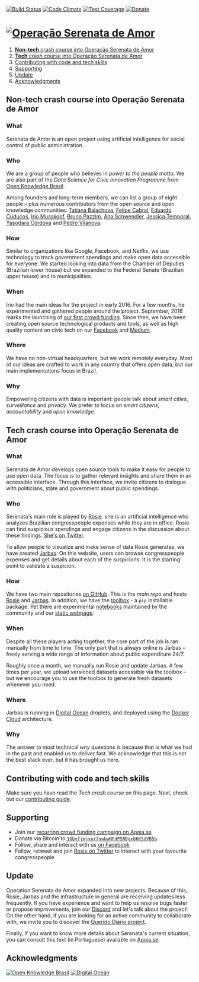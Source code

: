 [![Build Status](https://img.shields.io/travis/okfn-brasil/serenata-de-amor/main.svg)](https://travis-ci.org/okfn-brasil/serenata-de-amor)
[![Code Climate](https://img.shields.io/codeclimate/maintainability-percentage/okfn-brasil/serenata-de-amor.svg)](https://codeclimate.com/github/okfn-brasil/serenata-de-amor)
[![Test Coverage](https://img.shields.io/codeclimate/coverage/okfn-brasil/serenata-de-amor.svg)](https://codeclimate.com/github/okfn-brasil/serenata-de-amor/test_coverage)
[![Donate](https://img.shields.io/badge/donate-apoia.se-EB4A3B.svg)](https://apoia.se/serenata)

# [![Operação Serenata de Amor](docs/logo.png)](https://serenata.ai/en)

1. [**Non-tech** crash course into Operação Serenata de Amor](#non-tech-crash-course-into-operação-serenata-de-amor)
2. [**Tech** crash course into Operação Serenata de Amor](#tech-crash-course-into-operação-serenata-de-amor)
3. [Contributing with code and tech skills](#contributing-with-code-and-tech-skills)
4. [Supporting](#supporting)
5. [Update](#update)
6. [Acknowledgments](#acknowledgments)

## Non-tech crash course into Operação Serenata de Amor

### What

Serenata de Amor is an open project using artificial intelligence for social control of public administration.

### Who

We are a group of people who believes in _power to the people_ motto. We are also part of the _Data Science for Civic Innovation Programme_ from [Open Knowledge Brasil](http://br.okfn.org).

Among founders and long-term members, we can list a group of eight people – plus numerous contributors from the open source and open knowledge communities:  [Tatiana Balachova](https://tatianasb.ru), [Felipe Cabral](https://twitter.com/felipebcabral), [Eduardo Cuducos](https://cuducos.me),  [Irio Musskopf](https://iriomk.com), [Bruno Pazzim](http://brunopazzim.com/), [Ana Schwendler](http://anaschwendler.com/), [Jessica Temporal](http://jtemporal.com/), [Yasodara Córdova](https://twitter.com/yaso) and [Pedro Vilanova](https://twitter.com/pedrovilanova).

### How

Similar to organizations like Google, Facebook, and Netflix, we use technology to track government spendings and make open data accessible for everyone. We started looking into data from the Chamber of Deputies (Brazilian lower house) but we expanded to the Federal Senate (Brazilian upper house) and to municipalities.

### When

Irio had the main ideas for the project in early 2016. For a few months, he experimented and gathered people around the project. September, 2016 marks the launching of [our first crowd funding](https://catarse.me/serenata). Since then, we have been creating open source technological products and tools, as well as high quality content on civic tech on our [Facebook](https://fb.com/operacaoserenatadeamor) and [Medium](https://medium.com/serenata).

### Where

We have no non-virtual headquarters, but we work remotely everyday. Most of our ideas are crafted to work in any country that offers open data, but our main implementations focus in Brazil.

### Why

Empowering citizens with data is important: people talk about _smart cities_, _surveillance_ and _privacy_. We prefer to focus on _smart citizens_, _accountability_ and _open knowledge_.

## Tech crash course into Operação Serenata de Amor

### What

Serenata de Amor develops open source tools to make it easy for people to use open data. The focus is to gather relevant insights and share them in an accessible interface. Through this interface, we invite citizens to dialogue with politicians, state and government about public spendings.

### Who

Serenata's main role is played by [Rosie](rosie/README.md): she is an artificial intelligence who analyzes Brazilian congresspeople expenses while they are in office. Rosie can find suspicious spendings and engage citizens in the discussion about these findings. [She's on Twitter](https://twitter.com/RosieDaSerenata).

To allow people to visualize and make sense of data Rosie generates, we have created [Jarbas](jarbas/README.md). On this website, users can browse congresspeople expenses and get details about each of the suspicions. It is the starting point to validate a suspicion.

### How

We have two main repositories [on GitHub](https://github.com/okfn-brasil). This is the _main repo_ and hosts [Rosie](rosie/README.md) and [Jarbas](jarbas/README.md). In addition, we have the [toolbox](https://github.com/okfn-brasil/serenata-toolbox) - a `pip` installable package. Yet there are experimental [notebooks](https://github.com/okfn-brasil/notebooks) maintained by the community and our [static webpage](https://github.com/okfn-brasil/serenata-website).

### When

Despite all these players acting together, the core part of the job is ran manually from time to time. The only part that is always online is Jarbas – freely serving a wide range of information about public expenditure 24/7.

Roughly once a month, we manually run Rosie and update Jarbas. A few times per year, we upload versioned datasets accessible via the toolbox – but we encourage you to use the toolbox to generate fresh datasets whenever you need.

### Where

Jarbas is running in [Digital Ocean](https://digitalocean.com) droplets, and deployed using the [Docker Cloud](https://cloud.docker.com/) architecture.

### Why

The answer to most technical _why_ questions is because that is what we had in the past and enabled us to deliver fast. We acknowledge that this is not the best stack ever, but it has brought us here.

## Contributing with code and tech skills

Make sure you have read the _Tech crash course_ on this page. Next, check out our [contributing guide](CONTRIBUTING.md).

## Supporting

* Join our [recurring crowd funding campaign on Apoia.se](http://apoia.se/serenata)
* Donate via Bitcoin to [`1Gbvfjmjvur7qwbwNFdPSNDgx66KSdVB5b`](https://blockchain.info/address/1Gbvfjmjvur7qwbwNFdPSNDgx66KSdVB5b)
* Follow, share and interact with us [on Facebook](https://fb.com/operacaoserenatadeamor)
* Follow, retweet and join [Rosie on Twitter](https://twitter.com/RosieDaSerenata) to interact with your favourite congresspeople

## Update

Operation Serenata de Amor expanded into new projects. Because of this, Rosie, Jarbas and the infrastructure in general are receiving updates less frequently. If you have experience and want to help us resolve bugs faster or propose improvements, join our [Discord](https://go.ok.org.br/discord) and let's talk about the project! On the other hand, if you are looking for an active community to collaborate with, we invite you to discover the [Querido Diário project](https://github.com/okfn-brasil/querido-diario).

Finally, if you want to know more details about Serenata's current situation, you can consult this text (in Portuguese) available on [Apoia.se](https://apoia.se/serenata/contents/view/Por-onde-anda-a-Operacao-Serenata-de-Amor-w9FjFX-az).

## Acknowledgments

[![Open Knowledge Brasil](docs/okbr.png)](https://br.okfn.org) [![Digital Ocean](docs/digitalocean.png)](https://digitalocean.com)
